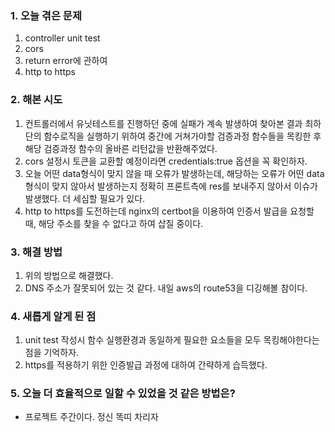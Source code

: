 
### **1. 오늘 겪은 문제**

1. controller unit test
2. cors
3. return error에 관하여
4. http to https


### **2. 해본 시도**
1. 컨트롤러에서 유닛테스트를 진행하던 중에 실패가 계속 발생하여 찾아본 결과 최하단의 함수로직을 실행하기 위하여 중간에 거쳐가야할 검증과정 함수들을 목킹한 후 해당 검증과정 함수의 올바른 리턴값을 반환해주었다.
2. cors 설정시 토큰을 교환할 예정이라면 credentials:true 옵션을 꼭 확인하자.
3. 오늘 어떤 data형식이 맞지 않을 때 오류가 발생하는데, 해당하는 오류가 어떤 data형식이 맞지 않아서 발생하는지 정확히 프론트측에 res를 보내주지 않아서 이슈가 발생했다. 더 세심할 필요가 있다.
4. http to https를 도전하는데 nginx의 certbot을 이용하여 인증서 발급을 요청할 때, 해당 주소를 찾을 수 없다고 하여 삽질 중이다.


### **3. 해결 방법**
1. 위의 방법으로 해결했다.
4. DNS 주소가 잘못되어 있는 것 같다. 내일 aws의 route53을 디깅해볼 참이다.

### **4. 새롭게 알게 된 점**
1. unit test 작성시 함수 실행환경과 동일하게 필요한 요소들을 모두 목킹해야한다는 점을 기억하자.
2. https를 적용하기 위한 인증발급 과정에 대하여 간략하게 습득했다. 


### **5. 오늘 더 효율적으로 일할 수 있었을 것 같은 방법은?**
- 프로젝트 주간이다. 정신 똑띠 차리자
